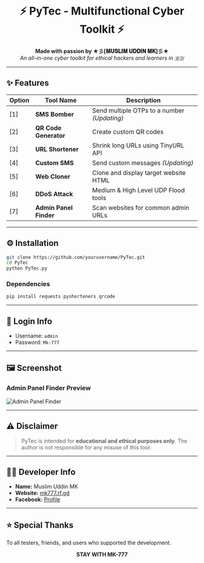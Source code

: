 
<h1 align="center">⚡ PyTec - Multifunctional Cyber Toolkit ⚡</h1>

<p align="center">
  <b>Made with passion by ★彡[𝐌𝐔𝐒𝐋𝐈𝐌 𝐔𝐃𝐃𝐈𝐍 𝐌𝐊]彡★</b><br>
  <i>An all-in-one cyber toolkit for ethical hackers and learners in 🇧🇩</i>
</p>

---

## ✨ Features

| Option | Tool Name             | Description                               |
|--------|-----------------------|-------------------------------------------|
| [1]    | **SMS Bomber**        | Send multiple OTPs to a number *(Updating)* |
| [2]    | **QR Code Generator** | Create custom QR codes                     |
| [3]    | **URL Shortener**     | Shrink long URLs using TinyURL API        |
| [4]    | **Custom SMS**        | Send custom messages *(Updating)*         |
| [5]    | **Web Cloner**        | Clone and display target website HTML     |
| [6]    | **DDoS Attack**       | Medium & High Level UDP Flood tools       |
| [7]    | **Admin Panel Finder**| Scan websites for common admin URLs       |

---

## ⚙️ Installation

```bash
git clone https://github.com/yourusername/PyTec.git
cd PyTec
python PyTec.py
```

### Dependencies

```bash
pip install requests pyshorteners qrcode
```

---

## 🔐 Login Info

- Username: `admin`
- Password: `Mk-777`

---

## 🖼️ Screenshot

### Admin Panel Finder Preview

![Admin Panel Finder](https://github.com/yourusername/PyTec/raw/main/assets/admin-panel.png)

---

## ⚠️ Disclaimer

> PyTec is intended for **educational and ethical purposes only**. The author is not responsible for any misuse of this tool.

---

## 👨‍💻 Developer Info

- **Name:** Muslim Uddin MK
- **Website:** [mk777.rf.gd](http://mk777.rf.gd/?i=1)
- **Facebook:** [Profile](https://www.facebook.com/profile.php?id=100077752513671)

---

## ⭐ Special Thanks

To all testers, friends, and users who supported the development.

<p align="center"><b>STAY WITH MK-777</b></p>
